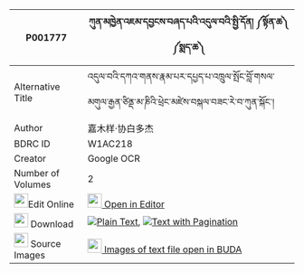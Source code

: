 |P001777|ཀུན་མཁྱེན་འཇམ་དབྱངས་བཞད་པའི་འདུལ་བའི་སྤྱི་དོན། ༼སྟོན་ཆ༽ ༼སྨད་ཆ༽ 
| --- | --- 
|Alternative Title |འདུལ་བའི་དཀའ་གནས་རྣམ་པར་དཔྱད་པ་འཁྲུལ་སྤོང་བློ་གསལ་མགུལ་རྒྱན་ཙིནྡ་མ་ཎིའི་ཕྲེང་མཛེས་བསྐལ་བཟང་རེ་བ་ཀུན་སྐོང་།
|Author| 嘉木样·协白多杰
|BDRC ID | W1AC218
|Creator | Google OCR
|Number of Volumes| 2
|<img width="25" src="https://img.icons8.com/color/25/000000/edit-property.png">Edit Online| [<img width="25" src="https://avatars.githubusercontent.com/u/45091458?s=200&v=4"> Open in Editor](http://editor.openpecha.org/P001777)
|<img width="25" src="https://img.icons8.com/fluent/48/000000/download-2.png"/>  Download | [![](https://img.icons8.com/color/20/000000/txt.png)Plain Text](https://github.com/Openpecha/P001777/releases/download/v2/kunkhyen_jamyang_shyepa_i_dulw_plain_P001777.zip), [![](https://img.icons8.com/color/20/000000/txt.png)Text with Pagination](https://github.com/Openpecha/P001777/releases/download/v2/kunkhyen_jamyang_shyepa_i_dulw_pages_P001777.zip)
|<img width="25" src="https://img.icons8.com/plasticine/100/000000/pictures-folder.png"/>  Source Images | [<img width="25" src="https://library.bdrc.io/icons/BUDA-small.svg"> Images of text file open in BUDA](https://library.bdrc.io/show/bdr:W1AC218)